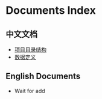 # Documents Index

## 中文文档

- [项目目录结构](zh-Hans/directory-structure.md)
- [数据定义](zh-Hans/data-spec.md)

## English Documents

- Wait for add

